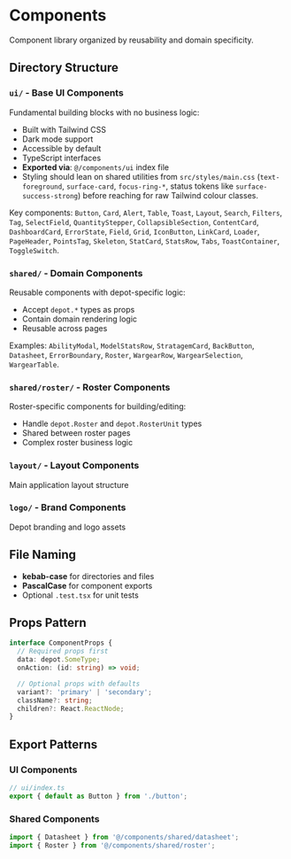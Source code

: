 # Components

Component library organized by reusability and domain specificity.

## Directory Structure

### `ui/` - Base UI Components
Fundamental building blocks with no business logic:
- Built with Tailwind CSS
- Dark mode support
- Accessible by default
- TypeScript interfaces
- **Exported via**: `@/components/ui` index file
- Styling should lean on shared utilities from `src/styles/main.css` (`text-foreground`, `surface-card`, `focus-ring-*`, status tokens like `surface-success-strong`) before reaching for raw Tailwind colour classes.

Key components: `Button`, `Card`, `Alert`, `Table`, `Toast`, `Layout`, `Search`, `Filters`, `Tag`, `SelectField`, `QuantityStepper`, `CollapsibleSection`, `ContentCard`, `DashboardCard`, `ErrorState`, `Field`, `Grid`, `IconButton`, `LinkCard`, `Loader`, `PageHeader`, `PointsTag`, `Skeleton`, `StatCard`, `StatsRow`, `Tabs`, `ToastContainer`, `ToggleSwitch`.

### `shared/` - Domain Components
Reusable components with depot-specific logic:
- Accept `depot.*` types as props
- Contain domain rendering logic
- Reusable across pages

Examples: `AbilityModal`, `ModelStatsRow`, `StratagemCard`, `BackButton`, `Datasheet`, `ErrorBoundary`, `Roster`, `WargearRow`, `WargearSelection`, `WargearTable`.

### `shared/roster/` - Roster Components
Roster-specific components for building/editing:
- Handle `depot.Roster` and `depot.RosterUnit` types
- Shared between roster pages
- Complex roster business logic

### `layout/` - Layout Components
Main application layout structure

### `logo/` - Brand Components
Depot branding and logo assets

## File Naming
- **kebab-case** for directories and files
- **PascalCase** for component exports
- Optional `.test.tsx` for unit tests

## Props Pattern

```typescript
interface ComponentProps {
  // Required props first
  data: depot.SomeType;
  onAction: (id: string) => void;

  // Optional props with defaults
  variant?: 'primary' | 'secondary';
  className?: string;
  children?: React.ReactNode;
}
```

## Export Patterns

### UI Components
```typescript
// ui/index.ts
export { default as Button } from './button';
```

### Shared Components
```typescript
import { Datasheet } from '@/components/shared/datasheet';
import { Roster } from '@/components/shared/roster';
```
